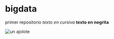 # bigdata
primer repositorio
*texto en cursiva*
**texto en negrita**

![un ajolote](https://img.chilango.com/2019/02/gui%CC%81a-para-comprar-ajolotes-en-la-cdmx.jpg)
